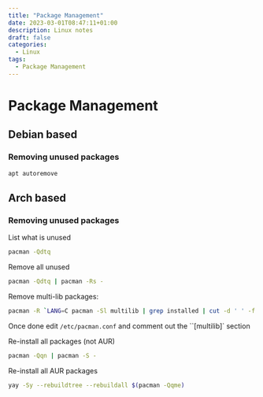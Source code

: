 ```yaml
---
title: "Package Management"
date: 2023-03-01T08:47:11+01:00
description: Linux notes
draft: false
categories:
  - Linux
tags:
  - Package Management
---
```

# Package Management

## Debian based

### Removing unused packages

``` bash
apt autoremove
```

## Arch based

### Removing unused packages

List what is unused

```bash
pacman -Qdtq
```

Remove all unused

```bash
pacman -Qdtq | pacman -Rs -
```

Remove multi-lib packages:

```bash
pacman -R `LANG=C pacman -Sl multilib | grep installed | cut -d ' ' -f 2`
```

Once done edit ``/etc/pacman.conf`` and comment out the ``[multilib]` section

Re-install all packages (not AUR)
```bash
pacman -Qqn | pacman -S -
```

Re-install all AUR packages
```bash
yay -Sy --rebuildtree --rebuildall $(pacman -Qqme)
```
